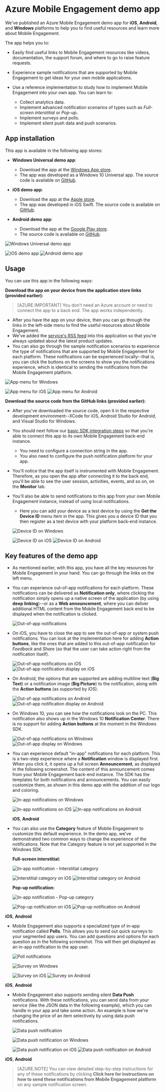 <properties
    pageTitle="Azure Mobile Engagement demo app | Microsoft Azure"
    description="Describes where to download, how to use, and the benefits of using Azure Mobile Engagement demo app"
    services="mobile-engagement"
    documentationCenter="mobile"
    authors="piyushjo"
    manager="erikre"
    editor="" />

<tags
    ms.service="mobile-engagement"
    ms.workload="mobile"
    ms.tgt_pltfrm="na"
    ms.devlang="na"
    ms.topic="article"
    ms.date="06/10/2016"
    ms.author="piyushjo" />


# <a name="azure-mobile-engagement-demo-app"></a>Azure Mobile Engagement demo app

We've published an Azure Mobile Engagement demo app for **iOS**, **Android**, and **Windows** platforms to help you to find useful resources and learn more about Mobile Engagement.

The app helps you to:

- Easily find useful links to Mobile Engagement resources like videos, documentation, the support forum, and where to go to raise feature requests.
- Experience sample notifications that are supported by Mobile Engagement to get ideas for your own mobile applications.
- Use a reference implementation to study how to implement Mobile Engagement into your own app. You can learn to:

    - Collect analytics data.
    - Implement advanced notification scenarios of types such as *Full-screen interstitial* or *Pop-up*.
    - Implement surveys and polls.
    - Implement silent push data and push scenarios.   

## <a name="app-installation"></a>App installation
This app is available in the following app stores:

- **Windows Universal demo app**:

    - Download the app at the [Windows App store](https://www.microsoft.com/en-us/store/apps/azure-mobile-engagement/9nblggh4qmh2).
    - The app was developed as a Windows 10 Universal app. The source code is available on [GitHub](https://github.com/Azure/azure-mobile-engagement-app-windows).

- **iOS demo app**:

    - Download the app at the [Apple store](https://itunes.apple.com/us/app/azure%20mobile%20engagement/id1105090090).
    - The app was developed in iOS Swift. The source code is available on [GitHub](https://github.com/Azure/azure-mobile-engagement-app-ios).

- **Android demo app**:

    - Download the app at the [Google Play store](https://play.google.com/store/apps/details?id=com.microsoft.azure.engagement).
    - The source code is available on [GitHub](https://github.com/Azure/azure-mobile-engagement-app-android).

![Windows Universal demo app][1]

![iOS demo app][2]
![Android demo app][3]


## <a name="usage"></a>Usage

You can use this app in the following ways:

**Download the app on your device from the application store links (provided earlier):**

>[AZURE.IMPORTANT] You don't need an Azure account or need to connect the app to a back end. The app works independently.

- After you have the app on your device, then you can go through the links in the left-side menu to find the useful resources about Mobile Engagement.
- We've added the [service's RSS feed](https://aka.ms/azmerssfeed) into this application so that you're always updated about the latest product updates.
- You can also go through the sample notification scenarios to experience the type of notifications that are supported by Mobile Engagement for each platform. These notifications can be experienced locally--that is, you can click the buttons on the screens to show you the notifications experience, which is identical to sending the notifications from the Mobile Engagement platform.

![App menu for Windows][4]

![App menu for iOS][5]
![App menu for Android][6]

**Download the source code from the GitHub links (provided earlier):**

- After you've downloaded the source code, open it in the respective development environment--XCode for iOS, Android Studio for Android, and Visual Studio for Windows.
- You should next follow our [basic SDK integration steps](mobile-engagement-windows-store-dotnet-get-started.md) so that you're able to connect this app to its own Mobile Engagement back-end instance.
    - You need to configure a connection string in the app.
    - You also need to configure the push notification platform for your app.
- You'll notice that the app itself is instrumented with Mobile Engagement. Therefore, as you open the app after connecting it to the back end, you'll be able to see the user session, activities, events, and so on, on the **Monitor** tab.
- You'll also be able to send notifications to this app from your own Mobile Engagement instance, instead of using local notifications.
    - Here you can add your device as a test device by using the **Get the Device ID** menu item in the app. This gives you a device ID that you then register as a test device with your platform back-end instance.

    ![Device ID on Windows][7]

    ![Device ID on iOS][8]
    ![Device ID on Android][9]

## <a name="key-features-of-the-demo-app"></a>Key features of the demo app

- As mentioned earlier, with this app, you have all the key resources for Mobile Engagement in your hand. You can go through the links on the left menu.

- You can experience out-of-app notifications for each platform. These notifications can be delivered as **Notification only**, where clicking the notification simply opens up a native screen of the application (by using **deep linking**)--or as a **Web announcement**, where you can deliver additional HTML content from the Mobile Engagement back end to be displayed when the notification is clicked.

    ![Out-of-app notifications][29]

- On iOS, you have to close the app to see the out-of-app or system push notifications. You can look at the implementation here for adding **Action buttons**, like the ones that are added to this out-of-app notification for *Feedback* and *Share* (so that the user can take action right from the notification itself).

    ![Out-of-app notifications on iOS][11] ![Out-of-app notification display on iOS][14]

- On Android, the options that are supported are adding multiline text (**Big Text**) or a notification image (**Big Picture**) to the notification, along with the **Action buttons** (as supported by iOS).

    ![Out-of-app notifications on Android][12] ![Out-of-app notification display on Android][15]

- On Windows 10, you can see how the notifications look on the PC. This notification also shows up in the Windows 10 **Notification Center**. There is no support for adding **Action buttons** at the moment in the Windows SDK.

    ![Out-of-app notifications on Windows][10] ![Out-of-app display on Windows][13]

- You can experience default "in-app" notifications for each platform. This is a two-step experience where a **Notification** window is displayed first. When you click it, it opens up a full screen **Announcement**, as displayed in the following screenshot. The content of this announcement comes from your Mobile Engagement back-end instance. The SDK has the templates for both notifications and announcements. You can easily customize them, as shown in this demo app with the addition of our logo and coloring.  

    ![In-app notifications on Windows][16]

    ![In-app notifications on iOS][17]  ![In-app notifications on Android][18]

    **iOS**, **Android**

- You can also use the **Category** feature of Mobile Engagement to customize this default experience. In the demo app, we've demonstrated two common ways to change the experience of the notifications. Note that the Category feature is not yet supported in the Windows SDK.

    **Full-screen interstitial:**

    ![In-app notification - Interstitial category][30]

    ![Interstitial category on iOS][21]  ![Interstitial category on Android][22]

    **Pop-up notification:**

    ![In-app notification - Pop-up category][31]

    ![Pop-up notification on iOS][19]   ![Pop-up notification on Android][20]

**iOS**, **Android**

- Mobile Engagement also supports a specialized type of in-app notification called **Polls**. This allows you to send out quick surveys to your segmented app users. You can add questions and options for each question as in the following screenshot. This will then get displayed as an in-app notification to the app user.   

    ![Poll notifications][32]

    ![Survey on Windows][26]

    ![Survey on iOS][27]   ![Survey on Android][28]

**iOS**, **Android**

- Mobile Engagement also supports sending silent **Data Push** notifications. With these notifications, you can send data from your service (like the JSON data in the following example), which you can handle in your app and take some action. An example is how we're changing the price of an item selectively by using data push notifications.

    ![Data push notification][33]

    ![Data push notification on Windows][23]

    ![Data push notification on iOS][24]  ![Data push notification on Android][25]

**iOS**, **Android**

> [AZURE.NOTE] You can view detailed step-by-step instructions for any of these notifications by clicking **Click here for instructions on how to send these notifications from Mobile Engagement platform** on any sample notification screen.


[1]: ./media/mobile-engagement-demo-apps/home-windows.png
[2]: ./media/mobile-engagement-demo-apps/home-ios.png
[3]: ./media/mobile-engagement-demo-apps/home-android.png
[4]: ./media/mobile-engagement-demo-apps/menu-windows.png
[5]: ./media/mobile-engagement-demo-apps/menu-ios.png
[6]: ./media/mobile-engagement-demo-apps/menu-android.png
[7]: ./media/mobile-engagement-demo-apps/device-id-windows.png
[8]: ./media/mobile-engagement-demo-apps/device-id-ios.png
[9]: ./media/mobile-engagement-demo-apps/device-id-android.png
[10]: ./media/mobile-engagement-demo-apps/out-of-app-windows.png
[11]: ./media/mobile-engagement-demo-apps/out-of-app-ios.png
[12]: ./media/mobile-engagement-demo-apps/out-of-app-android.png
[13]: ./media/mobile-engagement-demo-apps/out-of-app-display-windows.png
[14]: ./media/mobile-engagement-demo-apps/out-of-app-display-ios.png
[15]: ./media/mobile-engagement-demo-apps/out-of-app-display-android.png
[16]: ./media/mobile-engagement-demo-apps/in-app-windows.png
[17]: ./media/mobile-engagement-demo-apps/in-app-ios.png
[18]: ./media/mobile-engagement-demo-apps/in-app-android.png
[19]: ./media/mobile-engagement-demo-apps/pop-up-ios.png
[20]: ./media/mobile-engagement-demo-apps/pop-up-android.png
[21]: ./media/mobile-engagement-demo-apps/interstitial-ios.png
[22]: ./media/mobile-engagement-demo-apps/interstitial-android.png
[23]: ./media/mobile-engagement-demo-apps/data-push-windows.png
[24]: ./media/mobile-engagement-demo-apps/data-push-ios.png
[25]: ./media/mobile-engagement-demo-apps/data-push-android.png
[26]: ./media/mobile-engagement-demo-apps/survey-windows.png
[27]: ./media/mobile-engagement-demo-apps/survey-ios.png
[28]: ./media/mobile-engagement-demo-apps/survey-android.png
[29]: ./media/mobile-engagement-demo-apps/out-of-app.png
[30]: ./media/mobile-engagement-demo-apps/in-app-interstitial.png
[31]: ./media/mobile-engagement-demo-apps/in-app-pop-up.png
[32]: ./media/mobile-engagement-demo-apps/notification-poll.png
[33]: ./media/mobile-engagement-demo-apps/notification-data-push.png



<!--HONumber=Oct16_HO2-->


